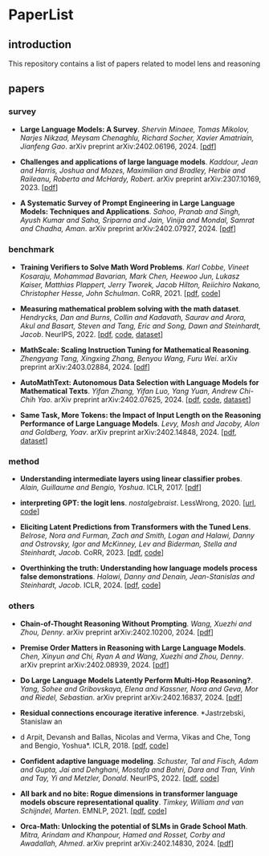 # PaperList

## introduction
This repository contains a list of papers related to model lens and reasoning

## papers
### survey
- **Large Language Models: A Survey**. *Shervin Minaee, Tomas Mikolov, Narjes Nikzad, Meysam Chenaghlu, Richard Socher, Xavier Amatriain, Jianfeng Gao*. arXiv preprint arXiv:2402.06196, 2024. [[pdf](https://arxiv.org/pdf/2402.06196.pdf)]

- **Challenges and applications of large language models**. *Kaddour, Jean and Harris, Joshua and Mozes, Maximilian and Bradley, Herbie and Raileanu, Roberta and McHardy, Robert*. arXiv preprint arXiv:2307.10169, 2023. [[pdf](https://arxiv.org/pdf/2307.10169.pdf)]

- **A Systematic Survey of Prompt Engineering in Large Language Models: Techniques and Applications**. *Sahoo, Pranab and Singh, Ayush Kumar and Saha, Sriparna and Jain, Vinija and Mondal, Samrat and Chadha, Aman*. arXiv preprint arXiv:2402.07927, 2024. [[pdf](https://arxiv.org/abs/2402.07927)]

### benchmark
- **Training Veriﬁers to Solve Math Word Problems**. *Karl Cobbe, Vineet Kosaraju, Mohammad Bavarian, Mark Chen, Heewoo Jun, Lukasz Kaiser, Matthias Plappert, Jerry Tworek, Jacob Hilton, Reiichiro Nakano, Christopher Hesse, John Schulman*. CoRR, 2021. [[pdf](https://arxiv.org/pdf/2110.14168.pdf?curius=520), [code](https://github.com/openai/grade-school-math)]

- **Measuring mathematical problem solving with the math dataset**. *Hendrycks, Dan and Burns, Collin and Kadavath, Saurav and Arora, Akul and Basart, Steven and Tang, Eric and Song, Dawn and Steinhardt, Jacob*. NeurIPS, 2022. [[pdf](https://arxiv.org/pdf/2103.03874.pdf), [code](https://github.com/hendrycks/math), [dataset](https://github.com/hendrycks/math)]

- **MathScale: Scaling Instruction Tuning for Mathematical Reasoning**. *Zhengyang Tang, Xingxing Zhang, Benyou Wang, Furu Wei*. arXiv preprint arXiv:2403.02884, 2024. [[pdf](https://arxiv.org/pdf/2403.02884.pdf)]

- **AutoMathText: Autonomous Data Selection with Language Models for Mathematical Texts**. *Yifan Zhang, Yifan Luo, Yang Yuan, Andrew Chi-Chih Yao*. arXiv preprint arXiv:2402.07625, 2024. [[pdf](https://arxiv.org/pdf/2402.07625.pdf), [code](https://github.com/yifanzhang-pro/AutoMathText), [dataset](https://huggingface.co/datasets/math-ai/AutoMathText)]

- **Same Task, More Tokens: the Impact of Input Length on the Reasoning Performance of Large Language Models**. *Levy, Mosh and Jacoby, Alon and Goldberg, Yoav*. arXiv preprint arXiv:2402.14848, 2024. [[pdf](https://arxiv.org/pdf/2402.14848.pdf), [dataset](https://github.com/alonj/Same-Task-More-Tokens)]

### method
- **Understanding intermediate layers using linear classifier probes**. *Alain, Guillaume and Bengio, Yoshua*. ICLR, 2017. [[pdf](https://arxiv.org/pdf/1610.01644.pdf)]

- **interpreting GPT: the logit lens**. *nostalgebraist*. LessWrong, 2020. [[url](https://www.lesswrong.com/posts/AcKRB8wDpdaN6v6ru/interpreting-gpt-the-logit-lens), [code](https://colab.research.google.com/drive/1MjdfK2srcerLrAJDRaJQKO0sUiZ-hQtA?usp=sharing)]

- **Eliciting Latent Predictions from Transformers with the Tuned Lens**. *Belrose, Nora and Furman, Zach and Smith, Logan and Halawi, Danny and Ostrovsky, Igor and McKinney, Lev and Biderman, Stella and Steinhardt, Jacob*. CoRR, 2023. [[pdf](https://arxiv.org/pdf/2303.08112.pdf), [code](https://github.com/AlignmentResearch/tuned-lens)]

- **Overthinking the truth: Understanding how language models process false demonstrations**. *Halawi, Danny and Denain, Jean-Stanislas and Steinhardt, Jacob*. ICLR, 2024. [[pdf](https://arxiv.org/pdf/2307.09476.pdf), [code](https://github.com/dannyallover/overthinking_the_truth)]

### others
- **Chain-of-Thought Reasoning Without Prompting**. *Wang, Xuezhi and Zhou, Denny*. arXiv preprint arXiv:2402.10200, 2024. [[pdf](https://arxiv.org/pdf/2402.10200.pdf)]

- **Premise Order Matters in Reasoning with Large Language Models**. *Chen, Xinyun and Chi, Ryan A and Wang, Xuezhi and Zhou, Denny*. arXiv preprint arXiv:2402.08939, 2024. [[pdf](https://arxiv.org/pdf/2402.08939.pdf)]

- **Do Large Language Models Latently Perform Multi-Hop Reasoning?**. *Yang, Sohee and Gribovskaya, Elena and Kassner, Nora and Geva, Mor and Riedel, Sebastian*. arXiv preprint arXiv:2402.16837, 2024. [[pdf](https://arxiv.org/pdf/2402.16837v1.pdf)]

- **Residual connections encourage iterative inference**. *Jastrzebski, Stanislaw an
- d Arpit, Devansh and Ballas, Nicolas and Verma, Vikas and Che, Tong and Bengio, Yoshua*. ICLR, 2018. [[pdf](https://arxiv.org/pdf/1710.04773.pdf), [code](https://github.com/AlignmentResearch/tuned-lens)]

- **Confident adaptive language modeling**. *Schuster, Tal and Fisch, Adam and Gupta, Jai and Dehghani, Mostafa and Bahri, Dara and Tran, Vinh and Tay, Yi and Metzler, Donald*. NeurIPS, 2022. [[pdf](https://proceedings.neurips.cc/paper_files/paper/2022/file/6fac9e316a4ae75ea244ddcef1982c71-Paper-Conference.pdf), [code](https://github.com/AlignmentResearch/tuned-lens)]

- **All bark and no bite: Rogue dimensions in transformer language models obscure representational quality**. *Timkey, William and van Schijndel, Marten*. EMNLP, 2021. [[pdf](https://arxiv.org/pdf/2109.04404.pdf), [code](https://github.com/wtimkey/rogue-dimensions)]

- **Orca-Math: Unlocking the potential of SLMs in Grade School Math**. *Mitra, Arindam and Khanpour, Hamed and Rosset, Corby and Awadallah, Ahmed*. arXiv preprint arXiv:2402.14830, 2024. [[pdf](https://arxiv.org/pdf/2402.14830.pdf)]